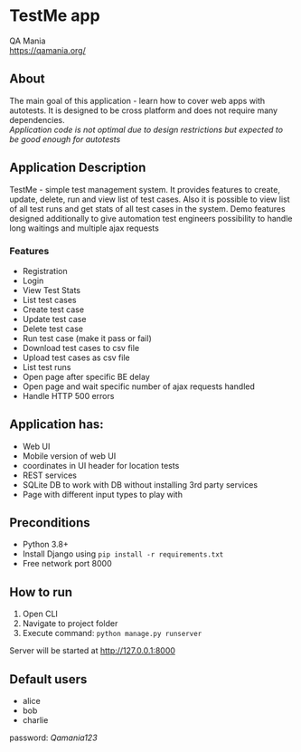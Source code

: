 # TestMe app
QA Mania  
https://qamania.org/

## About
The main goal of this application - learn how to cover web apps with autotests.
It is designed to be cross platform and does not require many dependencies.  
_Application code is not optimal due to design restrictions but expected to be good enough for autotests_  

## Application Description
TestMe - simple test management system. It provides features to create, update, delete, run and view list of test cases.
Also it is possible to view list of all test runs and get stats of all test cases in the system.
Demo features designed additionally to give automation test engineers possibility to handle 
long waitings and multiple ajax requests

### Features
- Registration
- Login
- View Test Stats
- List test cases
- Create test case
- Update test case
- Delete test case
- Run test case (make it pass or fail)
- Download test cases to csv file
- Upload test cases as csv file  
- List test runs
- Open page after specific BE delay
- Open page and wait specific number of ajax requests handled
- Handle HTTP 500 errors


## Application has:  
- Web UI
- Mobile version of web UI
- coordinates in UI header for location tests   
- REST services
- SQLite DB to work with DB without installing 3rd party services
- Page with different input types to play with

## Preconditions
- Python 3.8+
- Install Django using `pip install -r requirements.txt`
- Free network port 8000

## How to run
1. Open CLI
2. Navigate to project folder
3. Execute command: `python manage.py runserver`  

Server will be started at http://127.0.0.1:8000  

## Default users
- alice
- bob
- charlie  

password: _Qamania123_


